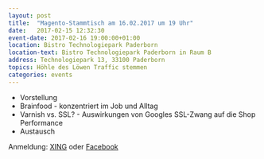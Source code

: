 ```yaml
---
layout: post
title:  "Magento-Stammtisch am 16.02.2017 um 19 Uhr"
date:   2017-02-15 12:32:30
event-date: 2017-02-16 19:00:00+01:00
location: Bistro Technologiepark Paderborn
location-text: Bistro Technologiepark Paderborn in Raum B
address: Technologiepark 13, 33100 Paderborn
topics: Höhle des Löwen Traffic stemmen
categories: events
---
```


*  Vorstellung
*  Brainfood - konzentriert im Job und Alltag
*  Varnish vs. SSL? - Auswirkungen von Googles SSL-Zwang auf die Shop Performance
*  Austausch

Anmeldung: <a href="https://www.xing.com/events/magento-stammtisch-paderborn-1760894">XING</a>
oder <a href="https://www.facebook.com/events/1841146492768237/">Facebook</a> 
